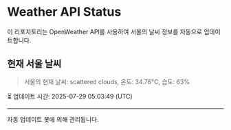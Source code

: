 
# Weather API Status

이 리포지토리는 OpenWeather API를 사용하여 서울의 날씨 정보를 자동으로 업데이트합니다.

## 현재 서울 날씨
> 서울의 현재 날씨: scattered clouds, 온도: 34.76°C, 습도: 63%

⏳ 업데이트 시간: 2025-07-29 05:03:49 (UTC)

---
자동 업데이트 봇에 의해 관리됩니다.
